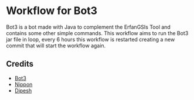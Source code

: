 # Workflow for Bot3

Bot3 is a bot made with Java to complement the ErfanGSIs Tool and contains some other simple commands.
This workflow aims to run the Bot3 jar file in loop, every 6 hours this workflow is restarted creating a new commit that will start the workflow again.

## Credits

- [Bot3](https://github.com/VeloshGSIs/Bot3)
- [Nippon](https://github.com/nnippon)
- [Dipesh](https://dt_tech)
